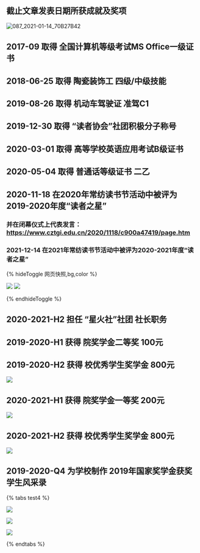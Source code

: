 ## 截止文章发表日期所获成就及奖项


![087_2021-01-14_70B27B42](https://cdn.hashnode.com/res/hashnode/image/upload/v1653444079140/xNgrcUsZF.jpeg)

## 2017-09 取得 全国计算机等级考试MS Office一级证书

## 2018-06-25 取得 陶瓷装饰工 四级/中级技能
## 2019-08-26 取得 机动车驾驶证 准驾C1
## 2019-12-30 取得 “读者协会”社团积极分子称号
## 2020-03-01 取得 高等学校英语应用考试B级证书
## 2020-05-04 取得 普通话等级证书 二乙
## 2020-11-18 在2020年常纺读书节活动中被评为2019-2020年度“读者之星” 
### 并在闭幕仪式上代表发言：https://www.cztgi.edu.cn/2020/1118/c900a47419/page.htm
### 2021-12-14 在2021年常纺读书节活动中被评为2020-2021年度“读者之星” 

{% hideToggle  网页快照,bg,color %}

![](https://cdn.hashnode.com/res/hashnode/image/upload/v1653444081823/VT-jD4eNe.png)
![](https://cdn.hashnode.com/res/hashnode/image/upload/v1653444083875/G_a1h0hPQG.png)

{% endhideToggle %}

## 2020-2021-H2 担任 “星火社”社团 社长职务
## 2019-2020-H1 获得 院奖学金二等奖 100元
## 2019-2020-H2 获得 校优秀学生奖学金 800元
![](https://cdn.hashnode.com/res/hashnode/image/upload/v1653444085690/yRcixmKAv.png)
## 2020-2021-H1 获得 院奖学金一等奖 200元
![](https://cdn.hashnode.com/res/hashnode/image/upload/v1653444087318/CcX1R1DYm.png)
## 2020-2021-H2 获得 校优秀学生奖学金 800元
![](https://cdn.hashnode.com/res/hashnode/image/upload/v1653444088840/XGqzNRDpQ.png)
## 2019-2020-Q4 为学校制作 2019年国家奖学金获奖学生风采录 

{% tabs test4 %}
<!-- tab 振翅高飞 -->
![](https://cdn.hashnode.com/res/hashnode/image/upload/v1653444090702/3h4MMhb4v.jpeg)
<!-- endtab -->

<!-- tab 正当时 -->
![](https://cdn.hashnode.com/res/hashnode/image/upload/v1653444092609/EXZidQe7M.jpeg)
<!-- endtab -->

<!-- tab 国家奖学金风采录 -->
![](https://cdn.hashnode.com/res/hashnode/image/upload/v1653444094806/lujKOLgOZ.jpeg)
<!-- endtab -->
{% endtabs %}
